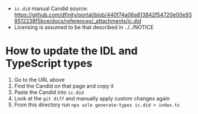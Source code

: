 - `ic.did` manual Candid source: https://github.com/dfinity/portal/blob/440f74a06a813842f54720e00e938512238f5bce/docs/references/_attachments/ic.did
- Licensing is assumed to be that described in ../../NOTICE

# How to update the IDL and TypeScript types

1. Go to the URL above
2. Find the Candid on that page and copy it
3. Paste the Candid into `ic.did`
4. Look at the `git diff` and manually apply custom changes again
5. From this directory run `npx azle generate-types ic.did > index.ts`
